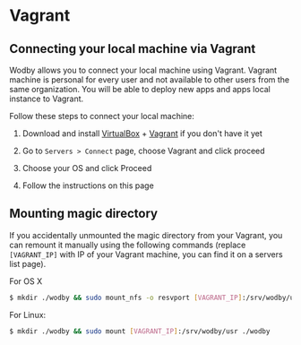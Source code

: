 # Vagrant

## Connecting your local machine via Vagrant

Wodby allows you to connect your local machine using Vagrant. Vagrant machine is personal for every user and not available to other users from the same organization. You will be able to deploy new apps and apps local instance to Vagrant.

Follow these steps to connect your local machine:

1. Download and install <a href="https://www.virtualbox.org/" target="_blank">VirtualBox</a> + <a href="https://www.vagrantup.com/" target="_blank">Vagrant</a> if you don't have it yet

2. Go to `Servers > Connect` page, choose Vagrant and click proceed

3. Choose your OS and click Proceed

4. Follow the instructions on this page

## Mounting magic directory

If you accidentally unmounted the magic directory from your Vagrant, you can remount it manually using the following commands (replace `[VAGRANT_IP]` with IP of your Vagrant machine, you can find it on a servers list page).

For OS X 
```bash
$ mkdir ./wodby && sudo mount_nfs -o resvport [VAGRANT_IP]:/srv/wodby/usr ./wodby
```

For Linux:
```bash
$ mkdir ./wodby && sudo mount [VAGRANT_IP]:/srv/wodby/usr ./wodby
```